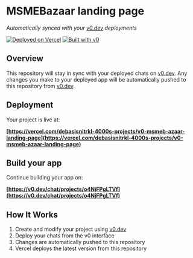 # MSMEBazaar landing page

*Automatically synced with your [v0.dev](https://v0.dev) deployments*

[![Deployed on Vercel](https://img.shields.io/badge/Deployed%20on-Vercel-black?style=for-the-badge&logo=vercel)](https://vercel.com/debasisnitrkl-4000s-projects/v0-msmeb-azaar-landing-page)
[![Built with v0](https://img.shields.io/badge/Built%20with-v0.dev-black?style=for-the-badge)](https://v0.dev/chat/projects/o4NjFPgLTVf)

## Overview

This repository will stay in sync with your deployed chats on [v0.dev](https://v0.dev).
Any changes you make to your deployed app will be automatically pushed to this repository from [v0.dev](https://v0.dev).

## Deployment

Your project is live at:

**[https://vercel.com/debasisnitrkl-4000s-projects/v0-msmeb-azaar-landing-page](https://vercel.com/debasisnitrkl-4000s-projects/v0-msmeb-azaar-landing-page)**

## Build your app

Continue building your app on:

**[https://v0.dev/chat/projects/o4NjFPgLTVf](https://v0.dev/chat/projects/o4NjFPgLTVf)**

## How It Works

1. Create and modify your project using [v0.dev](https://v0.dev)
2. Deploy your chats from the v0 interface
3. Changes are automatically pushed to this repository
4. Vercel deploys the latest version from this repository